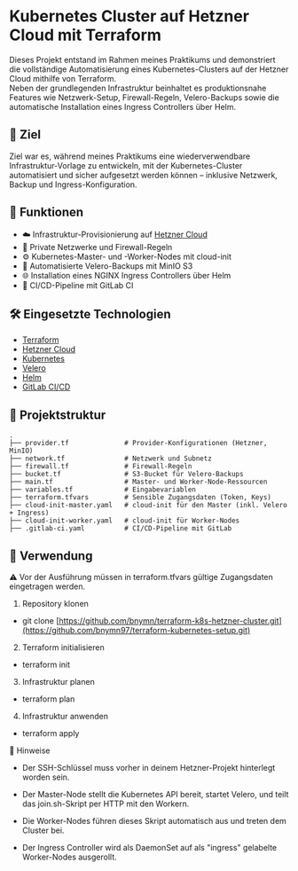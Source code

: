 # Kubernetes Cluster auf Hetzner Cloud mit Terraform

Dieses Projekt entstand im Rahmen meines Praktikums und demonstriert die vollständige Automatisierung eines Kubernetes-Clusters auf der Hetzner Cloud mithilfe von Terraform.  
Neben der grundlegenden Infrastruktur beinhaltet es produktionsnahe Features wie Netzwerk-Setup, Firewall-Regeln, Velero-Backups sowie die automatische Installation eines Ingress Controllers über Helm.

## 🎯 Ziel

Ziel war es, während meines Praktikums eine wiederverwendbare Infrastruktur-Vorlage zu entwickeln, mit der Kubernetes-Cluster automatisiert und sicher aufgesetzt werden können – inklusive Netzwerk, Backup und Ingress-Konfiguration.

## 🔧 Funktionen

- ☁️ Infrastruktur-Provisionierung auf [Hetzner Cloud](https://www.hetzner.com/cloud)
- 🔐 Private Netzwerke und Firewall-Regeln
- ⚙️ Kubernetes-Master- und -Worker-Nodes mit cloud-init
- 💾 Automatisierte Velero-Backups mit MinIO S3
- 🌐 Installation eines NGINX Ingress Controllers über Helm
- 🔄 CI/CD-Pipeline mit GitLab CI

## 🛠️ Eingesetzte Technologien

- [Terraform](https://www.terraform.io/)
- [Hetzner Cloud](https://www.hetzner.com/)
- [Kubernetes](https://kubernetes.io/de/)
- [Velero](https://velero.io/)
- [Helm](https://helm.sh/)
- [GitLab CI/CD](https://docs.gitlab.com/ee/ci/)

## 📁 Projektstruktur

```text
.
├── provider.tf              # Provider-Konfigurationen (Hetzner, MinIO)
├── network.tf               # Netzwerk und Subnetz
├── firewall.tf              # Firewall-Regeln
├── bucket.tf                # S3-Bucket für Velero-Backups
├── main.tf                  # Master- und Worker-Node-Ressourcen
├── variables.tf             # Eingabevariablen
├── terraform.tfvars         # Sensible Zugangsdaten (Token, Keys)
├── cloud-init-master.yaml   # cloud-init für den Master (inkl. Velero + Ingress)
├── cloud-init-worker.yaml   # cloud-init für Worker-Nodes
├── .gitlab-ci.yaml          # CI/CD-Pipeline mit GitLab

```

## 🚀 Verwendung
⚠️ Vor der Ausführung müssen in terraform.tfvars gültige Zugangsdaten eingetragen werden.

1. Repository klonen
- git clone [https://github.com/bnymn/terraform-k8s-hetzner-cluster.git](https://github.com/bnymn97/terraform-kubernetes-setup.git)
2. Terraform initialisieren
- terraform init
3. Infrastruktur planen
- terraform plan
4. Infrastruktur anwenden
- terraform apply

📌 Hinweise
- Der SSH-Schlüssel muss vorher in deinem Hetzner-Projekt hinterlegt worden sein.

- Der Master-Node stellt die Kubernetes API bereit, startet Velero, und teilt das join.sh-Skript per HTTP mit den Workern.

- Die Worker-Nodes führen dieses Skript automatisch aus und treten dem Cluster bei.

- Der Ingress Controller wird als DaemonSet auf als "ingress" gelabelte Worker-Nodes ausgerollt.
